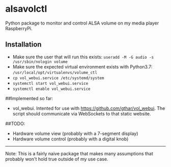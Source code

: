 # alsavolctl
Python package to monitor and control ALSA volume on my media player RaspberryPi.

## Installation
* Make sure the user that will run this exists: `useradd -M -G audio -s /usr/sbin/nologin volume`
* Make sure the expected virtual environment exists with Python3.7: `/usr/local/opt/virtualenvs/volume_ctl`
* `cp vol_webui.service /etc/systemd/system`
* `systemctl start vol_webui.service`
* `systemctl enable vol_webui.service`

##Implemented so far:
* vol_webui. Intented for use with https://github.com/gthar/vol_webui. The script should communicate via WebSockets to that static website.

##TODO:
* Hardware volume view (probably with a 7-segment display)
* Hardware volume control (probably with a digital knob)

---

Note: This is a fairly naive package that makes many assumptions that probably won't hold true outside of my use case.
